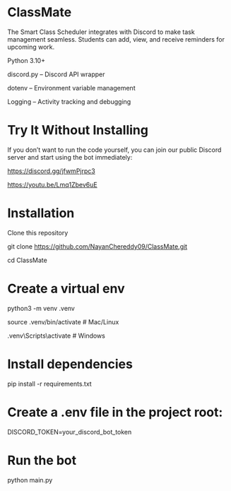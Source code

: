 # ClassMate
The Smart Class Scheduler integrates with Discord to make task management seamless. Students can add, view, and receive reminders for upcoming work.

Python 3.10+

discord.py – Discord API wrapper

dotenv – Environment variable management

Logging – Activity tracking and debugging

# Try It Without Installing

If you don’t want to run the code yourself, you can join our public Discord server and start using the bot immediately:

https://discord.gg/jfwmPjrpc3

https://youtu.be/Lmq1Zbev6uE



# Installation

Clone this repository

git clone https://github.com/NayanChereddy09/ClassMate.git

cd ClassMate


# Create a virtual env

python3 -m venv .venv

source .venv/bin/activate  # Mac/Linux

.venv\Scripts\activate     # Windows


# Install dependencies

pip install -r requirements.txt


# Create a .env file in the project root:

DISCORD_TOKEN=your_discord_bot_token


# Run the bot

python main.py


